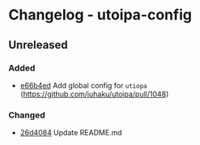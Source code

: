 # Changelog - utoipa-config

## Unreleased

### Added

* [e66b4ed](https://github.com/juhaku/utoipa/commit/e66b4ed) Add global config for `utiopa` (https://github.com/juhaku/utoipa/pull/1048)

### Changed

* [26d4084](https://github.com/juhaku/utoipa/commit/26d4084) Update README.md

